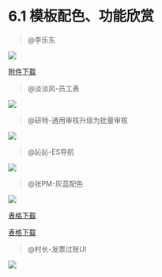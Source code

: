 # 6.1 模板配色、功能欣赏

> @李乐东

![](./4001-1.png)

[附件下载](./4001-1.xls )


> @淡淡风-员工表
  
![](./6.1.1.jpg)

> @研特-通用审核升级为批量审核
  
![](./6.1.2.png)

> @訫訫-ES导航
  
![](./6.1.3.jpg)

> @张PM-灰蓝配色
  
![](./6.1.4.jpg)
  
<a href="./6.1.5.xls" download> 表格下载</a>

[表格下载](./6.1.5.xls ':ignore')
	
> @村长-发票过账UI

![](./6.1.5.gif)
